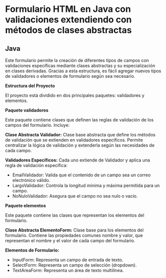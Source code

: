 # Formulario HTML en Java con validaciones extendiendo con métodos de clases abstractas
## Java
<p>Este formulario permite la creación de diferentes tipos de campos con validaciones específicas mediante clases abstractas y su especialización en clases derivadas. Gracias a esta estructura, es fácil agregar nuevos tipos de validadores o elementos de formulario según sea necesario.</p>

**Estructura del Proyecto**
<p>El proyecto está dividido en dos principales paquetes: validadores y elementos.</p>

**Paquete validadores**
<p>Este paquete contiene clases que definen las reglas de validación de los campos del formulario. Incluye:</p>

**Clase Abstracta Validador:** Clase base abstracta que define los métodos de validación que se extienden en validadores específicos. Permite centralizar la lógica de validación y extenderla según las necesidades de cada campo.

**Validadores Específicos:** Cada uno extiende de Validador y aplica una regla de validación específica:

- EmailValidador: Valida que el contenido de un campo sea un correo electrónico válido.
- LargoValidador: Controla la longitud mínima y máxima permitida para un campo.
- NoNuloValidador: Asegura que el campo no sea nulo o vacío.
  
**Paquete elementos**
<p>Este paquete contiene las clases que representan los elementos del formulario.</p>

**Clase Abstracta ElementoForm:** Clase base para los elementos del formulario. Contiene las propiedades comunes nombre y valor, que representan el nombre y el valor de cada campo del formulario.

**Elementos de Formulario:**

- InputForm: Representa un campo de entrada de texto.
- SelectForm: Representa un campo de selección (dropdown).
- TextAreaForm: Representa un área de texto multilínea.
